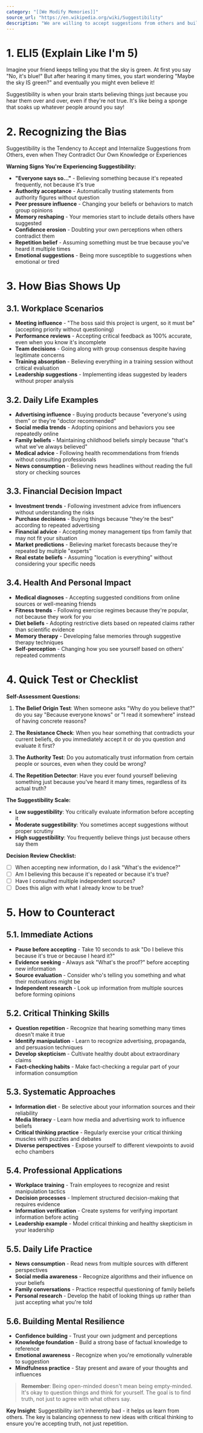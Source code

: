 ```yaml
---
category: "[[We Modify Memories]]"
source_url: "https://en.wikipedia.org/wiki/Suggestibility"
description: "We are willing to accept suggestions from others and build on them for actions if someone says something often enough we start to believe in it."
---
```


# 1. ELI5 (Explain Like I'm 5)

Imagine your friend keeps telling you that the sky is green. At first you say "No, it's blue!" But after hearing it many times, you start wondering "Maybe the sky IS green?" and eventually you might even believe it!

Suggestibility is when your brain starts believing things just because you hear them over and over, even if they're not true. It's like being a sponge that soaks up whatever people around you say!

# 2. Recognizing the Bias

Suggestibility is the Tendency to Accept and Internalize Suggestions from Others, even when They Contradict Our Own Knowledge or Experiences

**Warning Signs You're Experiencing Suggestibility:**

- **"Everyone says so..."** - Believing something because it's repeated frequently, not because it's true
- **Authority acceptance** - Automatically trusting statements from authority figures without question
- **Peer pressure influence** - Changing your beliefs or behaviors to match group opinions
- **Memory reshaping** - Your memories start to include details others have suggested
- **Confidence erosion** - Doubting your own perceptions when others contradict them
- **Repetition belief** - Assuming something must be true because you've heard it multiple times
- **Emotional suggestions** - Being more susceptible to suggestions when emotional or tired

# 3. How Bias Shows Up

## 3.1. **Workplace Scenarios**

- **Meeting influence** - "The boss said this project is urgent, so it must be" (accepting priority without questioning)
- **Performance reviews** - Accepting critical feedback as 100% accurate, even when you know it's incomplete
- **Team decisions** - Going along with group consensus despite having legitimate concerns
- **Training absorption** - Believing everything in a training session without critical evaluation
- **Leadership suggestions** - Implementing ideas suggested by leaders without proper analysis

## 3.2. **Daily Life Examples**

- **Advertising influence** - Buying products because "everyone's using them" or they're "doctor recommended"
- **Social media trends** - Adopting opinions and behaviors you see repeatedly online
- **Family beliefs** - Maintaining childhood beliefs simply because "that's what we've always believed"
- **Medical advice** - Following health recommendations from friends without consulting professionals
- **News consumption** - Believing news headlines without reading the full story or checking sources

## 3.3. **Financial Decision Impact**

- **Investment trends** - Following investment advice from influencers without understanding the risks
- **Purchase decisions** - Buying things because "they're the best" according to repeated advertising
- **Financial advice** - Accepting money management tips from family that may not fit your situation
- **Market predictions** - Believing market forecasts because they're repeated by multiple "experts"
- **Real estate beliefs** - Assuming "location is everything" without considering your specific needs

## 3.4. **Health And Personal Impact**

- **Medical diagnoses** - Accepting suggested conditions from online sources or well-meaning friends
- **Fitness trends** - Following exercise regimes because they're popular, not because they work for you
- **Diet beliefs** - Adopting restrictive diets based on repeated claims rather than scientific evidence
- **Memory therapy** - Developing false memories through suggestive therapy techniques
- **Self-perception** - Changing how you see yourself based on others' repeated comments

# 4. Quick Test or Checklist

**Self-Assessment Questions:**

1. **The Belief Origin Test**: When someone asks "Why do you believe that?" do you say "Because everyone knows" or "I read it somewhere" instead of having concrete reasons?

2. **The Resistance Check**: When you hear something that contradicts your current beliefs, do you immediately accept it or do you question and evaluate it first?

3. **The Authority Test**: Do you automatically trust information from certain people or sources, even when they could be wrong?

4. **The Repetition Detector**: Have you ever found yourself believing something just because you've heard it many times, regardless of its actual truth?

**The Suggestibility Scale:**

- **Low suggestibility**: You critically evaluate information before accepting it
- **Moderate suggestibility**: You sometimes accept suggestions without proper scrutiny
- **High suggestibility**: You frequently believe things just because others say them

**Decision Review Checklist:**
- [ ] When accepting new information, do I ask "What's the evidence?"
- [ ] Am I believing this because it's repeated or because it's true?
- [ ] Have I consulted multiple independent sources?
- [ ] Does this align with what I already know to be true?

# 5. How to Counteract ️

## 5.1. **Immediate Actions**

- **Pause before accepting** - Take 10 seconds to ask "Do I believe this because it's true or because I heard it?"
- **Evidence seeking** - Always ask "What's the proof?" before accepting new information
- **Source evaluation** - Consider who's telling you something and what their motivations might be
- **Independent research** - Look up information from multiple sources before forming opinions

## 5.2. **Critical Thinking Skills**

- **Question repetition** - Recognize that hearing something many times doesn't make it true
- **Identify manipulation** - Learn to recognize advertising, propaganda, and persuasion techniques
- **Develop skepticism** - Cultivate healthy doubt about extraordinary claims
- **Fact-checking habits** - Make fact-checking a regular part of your information consumption

## 5.3. **Systematic Approaches**

- **Information diet** - Be selective about your information sources and their reliability
- **Media literacy** - Learn how media and advertising work to influence beliefs
- **Critical thinking practice** - Regularly exercise your critical thinking muscles with puzzles and debates
- **Diverse perspectives** - Expose yourself to different viewpoints to avoid echo chambers

## 5.4. **Professional Applications**

- **Workplace training** - Train employees to recognize and resist manipulation tactics
- **Decision processes** - Implement structured decision-making that requires evidence
- **Information verification** - Create systems for verifying important information before acting
- **Leadership example** - Model critical thinking and healthy skepticism in your leadership

## 5.5. **Daily Life Practice**

- **News consumption** - Read news from multiple sources with different perspectives
- **Social media awareness** - Recognize algorithms and their influence on your beliefs
- **Family conversations** - Practice respectful questioning of family beliefs
- **Personal research** - Develop the habit of looking things up rather than just accepting what you're told

## 5.6. **Building Mental Resilience**

- **Confidence building** - Trust your own judgment and perceptions
- **Knowledge foundation** - Build a strong base of factual knowledge to reference
- **Emotional awareness** - Recognize when you're emotionally vulnerable to suggestion
- **Mindfulness practice** - Stay present and aware of your thoughts and influences

> **Remember**: Being open-minded doesn't mean being empty-minded. It's okay to question things and think for yourself. The goal is to find truth, not just to agree with what others say.

**Key Insight**: Suggestibility isn't inherently bad - it helps us learn from others. The key is balancing openness to new ideas with critical thinking to ensure you're accepting truth, not just repetition.

